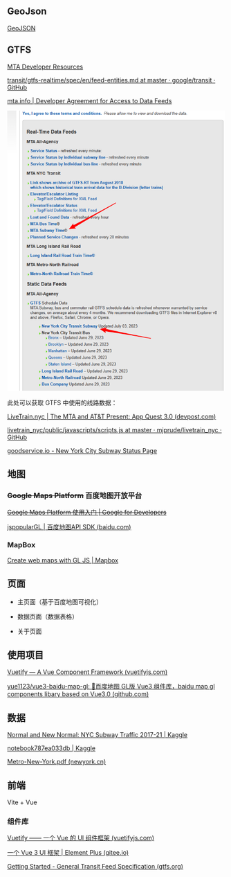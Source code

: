 ## GeoJson

[GeoJSON](https://geojson.org/)



## GTFS

[MTA Developer Resources](https://api.mta.info/#/landing)

[transit/gtfs-realtime/spec/en/feed-entities.md at master · google/transit · GitHub](https://github.com/google/transit/blob/master/gtfs-realtime/spec/en/feed-entities.md)



[mta.info | Developer Agreement for Access to Data Feeds](http://web.mta.info/developers/developer-data-terms.html#data)

![image-20230705130402184](./Draft.assets/image-20230705130402184.png)

此处可以获取 GTFS 中使用的线路数据：







[LiveTrain.nyc | The MTA and AT&T Present: App Quest 3.0 (devpost.com)](https://2014mtaappquest.devpost.com/submissions/32529-livetrain-nyc)

[livetrain_nyc/public/javascripts/scripts.js at master · mjprude/livetrain_nyc · GitHub](https://github.com/mjprude/livetrain_nyc/blob/master/public/javascripts/scripts.js)



[goodservice.io - New York City Subway Status Page](https://www.goodservice.io/trains)

## 地图

### <s>Google Maps Platform</s> 百度地图开放平台

<s>[Google Maps Platform 使用入门  | Google for Developers](https://developers.google.com/maps/get-started?hl=zh-cn)</s>

[jspopularGL | 百度地图API SDK (baidu.com)](https://lbsyun.baidu.com/index.php?title=jspopularGL/guide/getkey)

### MapBox

[Create web maps with GL JS | Mapbox](https://www.mapbox.com/mapbox-gljs)



## 页面

- 主页面（基于百度地图可视化）
- 数据页面（数据表格）

- 关于页面



## 使用项目

[Vuetify — A Vue Component Framework (vuetifyjs.com)](https://vuetifyjs.com/en/)

[yue1123/vue3-baidu-map-gl: 🎉百度地图 GL版 Vue3 组件库，baidu map gl components libary based on Vue3.0 (github.com)](https://github.com/yue1123/vue3-baidu-map-gl)



## 数据

[Normal and New Normal: NYC Subway Traffic 2017-21 | Kaggle](https://www.kaggle.com/datasets/eddeng/nyc-subway-traffic-data-20172021/code)

[notebook787ea033db | Kaggle](https://www.kaggle.com/code/varusjz/notebook787ea033db)

[Metro-New-York.pdf (newyork.cn)](https://image.newyork.cn/wp-content/uploads/2021/06/Metro-New-York.pdf)

## 前端

Vite + Vue

### 组件库

[Vuetify —— 一个 Vue 的 UI 组件框架 (vuetifyjs.com)](https://vuetifyjs.com/zh-Hans/)

[一个 Vue 3 UI 框架 | Element Plus (gitee.io)](https://element-plus.gitee.io/zh-CN/)

[Getting Started - General Transit Feed Specification (gtfs.org)](https://gtfs.org/realtime/)

